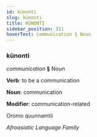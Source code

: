 ```yaml
---
id: künonti
slug: künonti
title: KÜNONTİ
sidebar_position: 211
hoverText: communication § Noun
---
```


### künonti

*communication* **§** Noun

**Verb**: to be a communication

**Noun**: communication

**Modifier**: communication-related

Oromo quunnamtii 

*Afroasiatic Language Family*